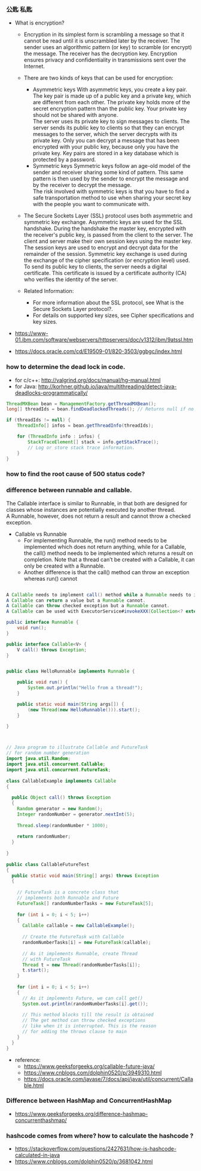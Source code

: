 ### 公匙 私匙
- What is encryption?
  - Encryption in its simplest form is scrambling a message so that it cannot be read until it is unscrambled later by the receiver. The sender uses an algorithmic pattern (or key) to scramble (or encrypt) the message. The receiver has the decryption key. Encryption ensures privacy and confidentiality in transmissions sent over the Internet.

  - There are two kinds of keys that can be used for encryption:
      - Asymmetric keys
      With asymmetric keys, you create a key pair. The key pair is made up of a public key and a private key, which are different from each other. The private key holds more of the secret encryption pattern than the public key. Your private key should not be shared with anyone.    
      The server uses its private key to sign messages to clients. The server sends its public key to clients so that they can encrypt messages to the server, which the server decrypts with its private key. Only you can decrypt a message that has been encrypted with your public key, because only you have the private key. Key pairs are stored in a key database which is protected by a password.  
      - Symmetric keys
      Symmetric keys follow an age-old model of the sender and receiver sharing some kind of pattern. This same pattern is then used by the sender to encrypt the message and by the receiver to decrypt the message.  
      The risk involved with symmetric keys is that you have to find a safe transportation method to use when sharing your secret key with the people you want to communicate with.  

  - The Secure Sockets Layer (SSL) protocol uses both asymmetric and symmetric key exchange. 
    Asymmetric keys are used for the SSL handshake. During the handshake the master key, encrypted with the receiver's public key, is passed from the client to the server. The client and server make their own session keys using the master key. The session keys are used to encrypt and decrypt data for the remainder of the session. Symmetric key exchange is used during the exchange of the cipher specification (or encryption level) used.  
    To send its public key to clients, the server needs a digital certificate. This certificate is issued by a certificate authority (CA) who verifies the identity of the server.  
  
  - Related Information:
      - For more information about the SSL protocol, see What is the Secure Sockets Layer protocol?.
      - For details on supported key sizes, see Cipher specifications and key sizes.

- https://www-01.ibm.com/software/webservers/httpservers/doc/v1312/ibm/9atssl.htm
- https://docs.oracle.com/cd/E19509-01/820-3503/ggbgc/index.html

  

### how to determine the dead lock in code.
- for c/c++: http://valgrind.org/docs/manual/hg-manual.html
- for Java: http://korhner.github.io/java/multithreading/detect-java-deadlocks-programmatically/
```Java
ThreadMXBean bean = ManagementFactory.getThreadMXBean();
long[] threadIds = bean.findDeadlockedThreads(); // Returns null if no threads are deadlocked.

if (threadIds != null) {
    ThreadInfo[] infos = bean.getThreadInfo(threadIds);

    for (ThreadInfo info : infos) {
        StackTraceElement[] stack = info.getStackTrace();
        // Log or store stack trace information.
    }
}
```


### how to find the root cause of 500 status code?
  
  
### difference between runnable and callable.
The Callable interface is similar to Runnable, in that both are designed for classes whose instances are potentially executed by another thread.   
A Runnable, however, does not return a result and cannot throw a checked exception.  

- Callable vs Runnable
  - For implementing Runnable, the run() method needs to be implemented which does not return anything, while for a Callable, the call() method needs to be implemented which returns a result on completion. Note that a thread can’t be created with a Callable, it can only be created with a Runnable.
  - Another difference is that the call() method can throw an exception whereas run() cannot


```Java

A Callable needs to implement call() method while a Runnable needs to implement run() method.
A Callable can return a value but a Runnable cannot.
A Callable can throw checked exception but a Runnable cannot.
A Callable can be used with ExecutorService#invokeXXX(Collection<? extends Callable<T>> tasks) methods but a Runnable cannot be.

public interface Runnable {
    void run();
}

public interface Callable<V> {
    V call() throws Exception;
}


public class HelloRunnable implements Runnable {

    public void run() {
        System.out.println("Hello from a thread!");
    }   

    public static void main(String args[]) {
        (new Thread(new HelloRunnable())).start();
    }

}



// Java program to illustrate Callable and FutureTask 
// for random number generation 
import java.util.Random; 
import java.util.concurrent.Callable; 
import java.util.concurrent.FutureTask; 
  
class CallableExample implements Callable 
{ 
  
  public Object call() throws Exception 
  { 
    Random generator = new Random(); 
    Integer randomNumber = generator.nextInt(5); 
  
    Thread.sleep(randomNumber * 1000); 
  
    return randomNumber; 
  } 
  
} 
  
public class CallableFutureTest 
{ 
  public static void main(String[] args) throws Exception 
  { 
  
    // FutureTask is a concrete class that 
    // implements both Runnable and Future 
    FutureTask[] randomNumberTasks = new FutureTask[5]; 
  
    for (int i = 0; i < 5; i++) 
    { 
      Callable callable = new CallableExample(); 
  
      // Create the FutureTask with Callable 
      randomNumberTasks[i] = new FutureTask(callable); 
  
      // As it implements Runnable, create Thread 
      // with FutureTask 
      Thread t = new Thread(randomNumberTasks[i]); 
      t.start(); 
    } 
  
    for (int i = 0; i < 5; i++) 
    { 
      // As it implements Future, we can call get() 
      System.out.println(randomNumberTasks[i].get()); 
  
      // This method blocks till the result is obtained 
      // The get method can throw checked exceptions 
      // like when it is interrupted. This is the reason 
      // for adding the throws clause to main 
    } 
  } 
} 


```
- reference: 
  - https://www.geeksforgeeks.org/callable-future-java/
  - https://www.cnblogs.com/dolphin0520/p/3949310.html
  - https://docs.oracle.com/javase/7/docs/api/java/util/concurrent/Callable.html
  

  
### Difference between HashMap and ConcurrentHashMap
- https://www.geeksforgeeks.org/difference-hashmap-concurrenthashmap/
  
### hashcode comes from where? how to calculate the hashcode ?
- https://stackoverflow.com/questions/2427631/how-is-hashcode-calculated-in-java
- https://www.cnblogs.com/dolphin0520/p/3681042.html

